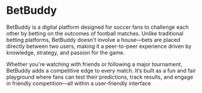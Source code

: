 # BetBuddy
BetBuddy is a digital platform designed for soccer fans to challenge each other by betting on the outcomes of football matches. Unlike traditional betting platforms, BetBuddy doesn't involve a house—bets are placed directly between two users, making it a peer-to-peer experience driven by knowledge, strategy, and passion for the game.

Whether you're watching with friends or following a major tournament, BetBuddy adds a competitive edge to every match. It’s built as a fun and fair playground where fans can test their predictions, track results, and engage in friendly competition—all within a user-friendly interface
